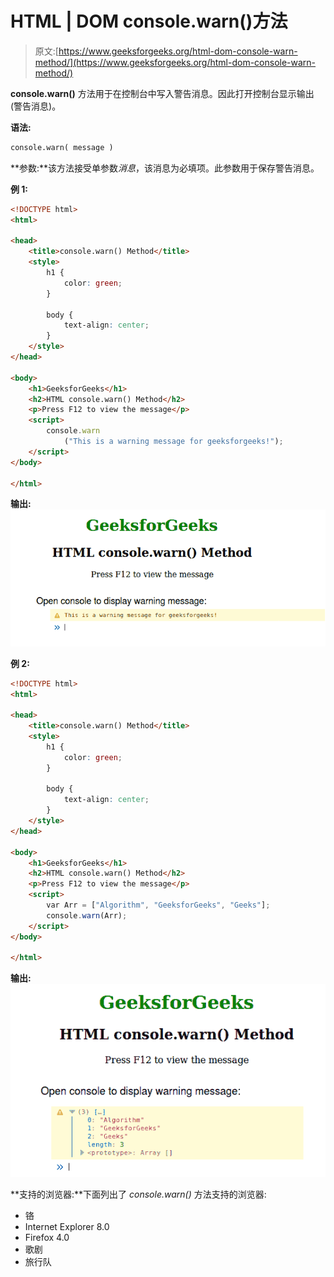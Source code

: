 # HTML | DOM console.warn()方法

> 原文:[https://www.geeksforgeeks.org/html-dom-console-warn-method/](https://www.geeksforgeeks.org/html-dom-console-warn-method/)

**console.warn()** 方法用于在控制台中写入警告消息。因此打开控制台显示输出(警告消息)。

**语法:**

```html
console.warn( message )
```

**参数:**该方法接受单参数*消息*，该消息为必填项。此参数用于保存警告消息。

**例 1:**

```html
<!DOCTYPE html>
<html>

<head>
    <title>console.warn() Method</title>
    <style>
        h1 {
            color: green;
        }

        body {
            text-align: center;
        }
    </style>
</head>

<body>
    <h1>GeeksforGeeks</h1>
    <h2>HTML console.warn() Method</h2>
    <p>Press F12 to view the message</p>
    <script>
        console.warn
            ("This is a warning message for geeksforgeeks!");
    </script>
</body>

</html>
```

**输出:**
![](img/1ffc89696e9cd55a734c6250fdc53d62.png)

**例 2:**

```html
<!DOCTYPE html>
<html>

<head>
    <title>console.warn() Method</title>
    <style>
        h1 {
            color: green;
        }

        body {
            text-align: center;
        }
    </style>
</head>

<body>
    <h1>GeeksforGeeks</h1>
    <h2>HTML console.warn() Method</h2>
    <p>Press F12 to view the message</p>
    <script>
        var Arr = ["Algorithm", "GeeksforGeeks", "Geeks"];
        console.warn(Arr);
    </script>
</body>

</html>
```

**输出:**
![](img/14d860d469d36c298b0fbac0a42bf3d0.png)

**支持的浏览器:**下面列出了 *console.warn()* 方法支持的浏览器:

*   铬
*   Internet Explorer 8.0
*   Firefox 4.0
*   歌剧
*   旅行队